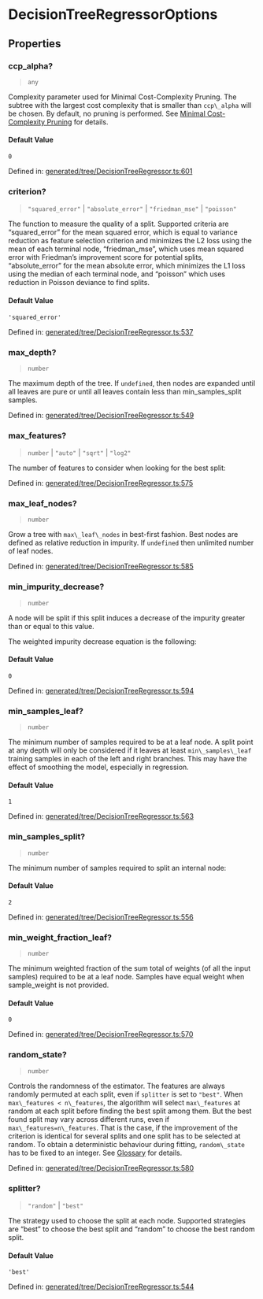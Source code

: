 # DecisionTreeRegressorOptions

## Properties

### ccp\_alpha?

> `any`

Complexity parameter used for Minimal Cost-Complexity Pruning. The subtree with the largest cost complexity that is smaller than `ccp\_alpha` will be chosen. By default, no pruning is performed. See [Minimal Cost-Complexity Pruning](../tree.html#minimal-cost-complexity-pruning) for details.

#### Default Value

`0`

Defined in:  [generated/tree/DecisionTreeRegressor.ts:601](https://github.com/transitive-bullshit/scikit-learn-ts/blob/122b3c0/packages/sklearn/src/generated/tree/DecisionTreeRegressor.ts#L601)

### criterion?

> `"squared_error"` \| `"absolute_error"` \| `"friedman_mse"` \| `"poisson"`

The function to measure the quality of a split. Supported criteria are “squared\_error” for the mean squared error, which is equal to variance reduction as feature selection criterion and minimizes the L2 loss using the mean of each terminal node, “friedman\_mse”, which uses mean squared error with Friedman’s improvement score for potential splits, “absolute\_error” for the mean absolute error, which minimizes the L1 loss using the median of each terminal node, and “poisson” which uses reduction in Poisson deviance to find splits.

#### Default Value

`'squared_error'`

Defined in:  [generated/tree/DecisionTreeRegressor.ts:537](https://github.com/transitive-bullshit/scikit-learn-ts/blob/122b3c0/packages/sklearn/src/generated/tree/DecisionTreeRegressor.ts#L537)

### max\_depth?

> `number`

The maximum depth of the tree. If `undefined`, then nodes are expanded until all leaves are pure or until all leaves contain less than min\_samples\_split samples.

Defined in:  [generated/tree/DecisionTreeRegressor.ts:549](https://github.com/transitive-bullshit/scikit-learn-ts/blob/122b3c0/packages/sklearn/src/generated/tree/DecisionTreeRegressor.ts#L549)

### max\_features?

> `number` \| `"auto"` \| `"sqrt"` \| `"log2"`

The number of features to consider when looking for the best split:

Defined in:  [generated/tree/DecisionTreeRegressor.ts:575](https://github.com/transitive-bullshit/scikit-learn-ts/blob/122b3c0/packages/sklearn/src/generated/tree/DecisionTreeRegressor.ts#L575)

### max\_leaf\_nodes?

> `number`

Grow a tree with `max\_leaf\_nodes` in best-first fashion. Best nodes are defined as relative reduction in impurity. If `undefined` then unlimited number of leaf nodes.

Defined in:  [generated/tree/DecisionTreeRegressor.ts:585](https://github.com/transitive-bullshit/scikit-learn-ts/blob/122b3c0/packages/sklearn/src/generated/tree/DecisionTreeRegressor.ts#L585)

### min\_impurity\_decrease?

> `number`

A node will be split if this split induces a decrease of the impurity greater than or equal to this value.

The weighted impurity decrease equation is the following:

#### Default Value

`0`

Defined in:  [generated/tree/DecisionTreeRegressor.ts:594](https://github.com/transitive-bullshit/scikit-learn-ts/blob/122b3c0/packages/sklearn/src/generated/tree/DecisionTreeRegressor.ts#L594)

### min\_samples\_leaf?

> `number`

The minimum number of samples required to be at a leaf node. A split point at any depth will only be considered if it leaves at least `min\_samples\_leaf` training samples in each of the left and right branches. This may have the effect of smoothing the model, especially in regression.

#### Default Value

`1`

Defined in:  [generated/tree/DecisionTreeRegressor.ts:563](https://github.com/transitive-bullshit/scikit-learn-ts/blob/122b3c0/packages/sklearn/src/generated/tree/DecisionTreeRegressor.ts#L563)

### min\_samples\_split?

> `number`

The minimum number of samples required to split an internal node:

#### Default Value

`2`

Defined in:  [generated/tree/DecisionTreeRegressor.ts:556](https://github.com/transitive-bullshit/scikit-learn-ts/blob/122b3c0/packages/sklearn/src/generated/tree/DecisionTreeRegressor.ts#L556)

### min\_weight\_fraction\_leaf?

> `number`

The minimum weighted fraction of the sum total of weights (of all the input samples) required to be at a leaf node. Samples have equal weight when sample\_weight is not provided.

#### Default Value

`0`

Defined in:  [generated/tree/DecisionTreeRegressor.ts:570](https://github.com/transitive-bullshit/scikit-learn-ts/blob/122b3c0/packages/sklearn/src/generated/tree/DecisionTreeRegressor.ts#L570)

### random\_state?

> `number`

Controls the randomness of the estimator. The features are always randomly permuted at each split, even if `splitter` is set to `"best"`. When `max\_features < n\_features`, the algorithm will select `max\_features` at random at each split before finding the best split among them. But the best found split may vary across different runs, even if `max\_features=n\_features`. That is the case, if the improvement of the criterion is identical for several splits and one split has to be selected at random. To obtain a deterministic behaviour during fitting, `random\_state` has to be fixed to an integer. See [Glossary](../../glossary.html#term-random_state) for details.

Defined in:  [generated/tree/DecisionTreeRegressor.ts:580](https://github.com/transitive-bullshit/scikit-learn-ts/blob/122b3c0/packages/sklearn/src/generated/tree/DecisionTreeRegressor.ts#L580)

### splitter?

> `"random"` \| `"best"`

The strategy used to choose the split at each node. Supported strategies are “best” to choose the best split and “random” to choose the best random split.

#### Default Value

`'best'`

Defined in:  [generated/tree/DecisionTreeRegressor.ts:544](https://github.com/transitive-bullshit/scikit-learn-ts/blob/122b3c0/packages/sklearn/src/generated/tree/DecisionTreeRegressor.ts#L544)
